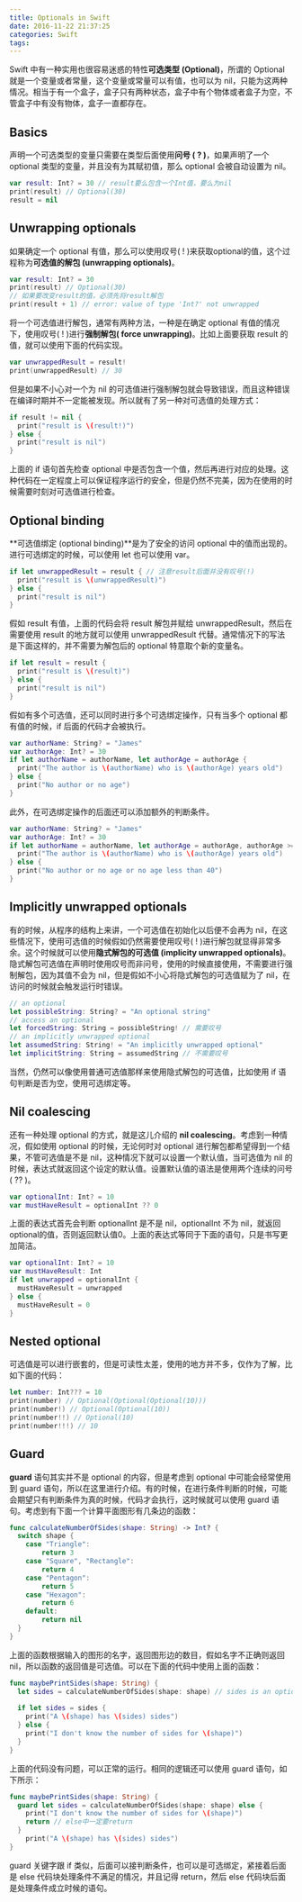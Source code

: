 ```yaml
---
title: Optionals in Swift
date: 2016-11-22 21:37:25
categories: Swift
tags:
---
```


Swift 中有一种实用也很容易迷惑的特性**可选类型 (Optional)**，所谓的 Optional 就是一个变量或者常量，这个变量或常量可以有值，也可以为 nil，只能为这两种情况。相当于有一个盒子，盒子只有两种状态，盒子中有个物体或者盒子为空，不管盒子中有没有物体，盒子一直都存在。

## Basics

声明一个可选类型的变量只需要在类型后面使用**问号 ( ? )**，如果声明了一个 optional 类型的变量，并且没有为其赋初值，那么 optional 会被自动设置为 nil。

```swift
var result: Int? = 30 // result要么包含一个Int值，要么为nil
print(result) // Optional(30)
result = nil
```

<!---more--->

## Unwrapping optionals

如果确定一个 optional 有值，那么可以使用叹号( ! )来获取optional的值，这个过程称为**可选值的解包 (unwrapping optionals)**。

```swift
var result: Int? = 30
print(result) // Optional(30)
// 如果要改变result的值，必须先将result解包
print(result + 1) // error: value of type 'Int?' not unwrapped
```

将一个可选值进行解包，通常有两种方法，一种是在确定 optional 有值的情况下，使用叹号( ! )进行**强制解包( force unwrapping)**。比如上面要获取 result 的值，就可以使用下面的代码实现。	

```swift
var unwrappedResult = result! 
print(unwrappedResult) // 30
```

但是如果不小心对一个为 nil 的可选值进行强制解包就会导致错误，而且这种错误在编译时期并不一定能被发现。所以就有了另一种对可选值的处理方式：

```swift
if result != nil {
  print("result is \(result!)")
} else {
  print("result is nil")
}
```

上面的 if 语句首先检查 optional 中是否包含一个值，然后再进行对应的处理。这种代码在一定程度上可以保证程序运行的安全，但是仍然不完美，因为在使用的时候需要时刻对可选值进行检查。

## Optional binding

**可选值绑定 (optional binding)**是为了安全的访问 optional 中的值而出现的。进行可选绑定的时候，可以使用 let 也可以使用 var。

```swift
if let unwrappedResult = result { // 注意result后面并没有叹号(!)
  print("result is \(unwrappedResult)")
} else {
  print("result is nil")
}
```

假如 result 有值，上面的代码会将 result 解包并赋给 unwrappedResult，然后在需要使用 result 的地方就可以使用 unwrappedResult 代替。通常情况下的写法是下面这样的，并不需要为解包后的 optional 特意取个新的变量名。

```swift
if let result = result {
  print("result is \(result)")
} else {
  print("result is nil")
}
```

假如有多个可选值，还可以同时进行多个可选绑定操作，只有当多个 optional 都有值的时候，if 后面的代码才会被执行。

```swift
var authorName: String? = "James"
var authorAge: Int? = 30
if let authorName = authorName, let authorAge = authorAge {
  print("The author is \(authorName) who is \(authorAge) years old")
} else {
  print("No author or no age")
}
```

 此外，在可选绑定操作的后面还可以添加额外的判断条件。

```swift
var authorName: String? = "James"
var authorAge: Int? = 30
if let authorName = authorName, let authorAge = authorAge, authorAge >= 40 {
  print("The author is \(authorName) who is \(authorAge) years old")
} else {
  print("No author or no age or no age less than 40")
}
```

## Implicitly unwrapped optionals

有的时候，从程序的结构上来讲，一个可选值在初始化以后便不会再为 nil，在这些情况下，使用可选值的时候假如仍然需要使用叹号( ! )进行解包就显得非常多余。这个时候就可以使用**隐式解包的可选值 (implicity unwrapped optionals)**。隐式解包可选值在声明时使用叹号而非问号，使用的时候直接使用，不需要进行强制解包，因为其值不会为 nil，但是假如不小心将隐式解包的可选值赋为了 nil，在访问的时候就会触发运行时错误。

```swift
// an optional
let possibleString: String? = "An optional string"
// access an optional
let forcedString: String = possibleString! // 需要叹号
// an implicitly unwrapped optional
let assumedString: String! = "An implicitly unwrapped optional"
let implicitString: String = assumedString // 不需要叹号
```

当然，仍然可以像使用普通可选值那样来使用隐式解包的可选值，比如使用 if 语句判断是否为空，使用可选绑定等。

## Nil coalescing

还有一种处理 optional 的方式，就是这儿介绍的 **nil coalescing**。考虑到一种情况，假如使用 optional 的时候，无论何时对 optional 进行解包都希望得到一个结果，不管可选值是不是 nil，这种情况下就可以设置一个默认值，当可选值为 nil 的时候，表达式就返回这个设定的默认值。设置默认值的语法是使用两个连续的问号( ?? )。

```swift
var optionalInt: Int? = 10
var mustHaveResult = optionalInt ?? 0 
```

上面的表达式首先会判断 optionalInt 是不是 nil，optionalInt 不为 nil，就返回 optional的值，否则返回默认值0。上面的表达式等同于下面的语句，只是书写更加简洁。

```swift
var optionalInt: Int? = 10
var mustHaveResult: Int
if let unwrapped = optionalInt {
  mustHaveResult = unwrapped
} else {
  mustHaveResult = 0
}
```

## Nested optional

可选值是可以进行嵌套的，但是可读性太差，使用的地方并不多，仅作为了解，比如下面的代码：

```swift
let number: Int??? = 10
print(number) // Optional(Optional(Optional(10)))
print(number!) // Optional(Optional(10))
print(number!!) // Optional(10)
print(number!!!) // 10
```

## Guard

**guard** 语句其实并不是 optional 的内容，但是考虑到 optional 中可能会经常使用到 guard 语句，所以在这里进行介绍。有的时候，在进行条件判断的时候，可能会期望只有判断条件为真的时候，代码才会执行，这时候就可以使用 guard 语句。考虑到有下面一个计算平面图形有几条边的函数：

```swift
func calculateNumberOfSides(shape: String) -> Int? {
  switch shape {
    case "Triangle":
    	return 3
    case "Square", "Rectangle":
    	return 4
    case "Pentagon":
    	return 5
    case "Hexagon":
    	return 6
    default:
    	return nil
  }
}
```

上面的函数根据输入的图形的名字，返回图形边的数目，假如名字不正确则返回 nil，所以函数的返回值是可选值。可以在下面的代码中使用上面的函数：

```swift
func maybePrintSides(shape: String) {
  let sides = calculateNumberOfSides(shape: shape) // sides is an optional
  
  if let sides = sides {
    print("A \(shape) has \(sides) sides")
  } else {
    print("I don't know the number of sides for \(shape)")
  }
}
```

上面的代码没有问题，可以正常的运行。相同的逻辑还可以使用 guard 语句，如下所示：

```swift
func maybePrintSides(shape: String) {
  guard let sides = calculateNumberOfSides(shape: shape) else {
	print("I don't know the number of sides for \(shape)")
	return // else中一定要return
  }
	print("A \(shape) has \(sides) sides")
}
```

guard 关键字跟 if 类似，后面可以接判断条件，也可以是可选绑定，紧接着后面是 else 代码块处理条件不满足的情况，并且记得 return，然后 else 代码块后面是处理条件成立时候的语句。